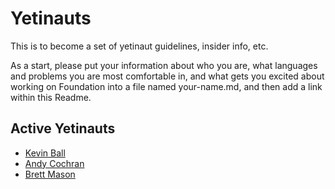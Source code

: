 # Yetinauts

This is to become a set of yetinaut guidelines, insider info, etc.

As a start, please put your information about who you are, what languages and problems you are most comfortable in, and what gets you excited about working on Foundation into a file named your-name.md, and then add a link within this Readme.


## Active Yetinauts

* <a href='kevin-ball.md'>Kevin Ball</a>
* <a href='andy-cochran.md'>Andy Cochran</a>
* <a href='brett-mason.md'>Brett Mason</a>
